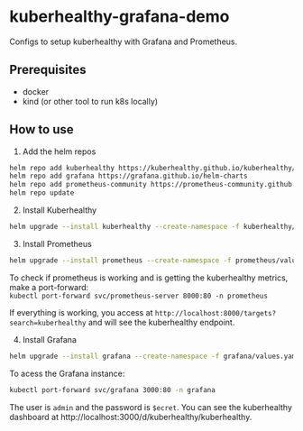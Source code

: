 # kuberhealthy-grafana-demo
Configs to setup kuberhealthy with Grafana and Prometheus.

## Prerequisites
* docker
* kind (or other tool to run k8s locally)

## How to use
1. Add the helm repos
```bash
helm repo add kuberhealthy https://kuberhealthy.github.io/kuberhealthy/helm-repos
helm repo add grafana https://grafana.github.io/helm-charts
helm repo add prometheus-community https://prometheus-community.github.io/helm-charts
helm repo update
```

2. Install Kuberhealthy
```bash
helm upgrade --install kuberhealthy --create-namespace -f kuberhealthy/values.yaml kuberhealthy/kuberhealthy -n kuberhealthy
``` 

3. Install Prometheus
```bash
helm upgrade --install prometheus --create-namespace -f prometheus/values.yaml prometheus-community/prometheus -n prometheus
``` 

To check if prometheus is working and is getting the kuberhealthy metrics, make a port-forward:   
`kubectl port-forward svc/prometheus-server 8000:80 -n prometheus`   

If everything is working, you access at `http://localhost:8000/targets?search=kuberhealthy` and will see the
kuberhealthy endpoint.

4. Install Grafana
```bash
helm upgrade --install grafana --create-namespace -f grafana/values.yaml grafana/grafana -n grafana
``` 

To acess the Grafana instance:
```bash
kubectl port-forward svc/grafana 3000:80 -n grafana
```
The user is `admin` and the password is `$ecret`.
You can see the kuberhealthy dashboard at http://localhost:3000/d/kuberhealthy/kuberhealthy. 


